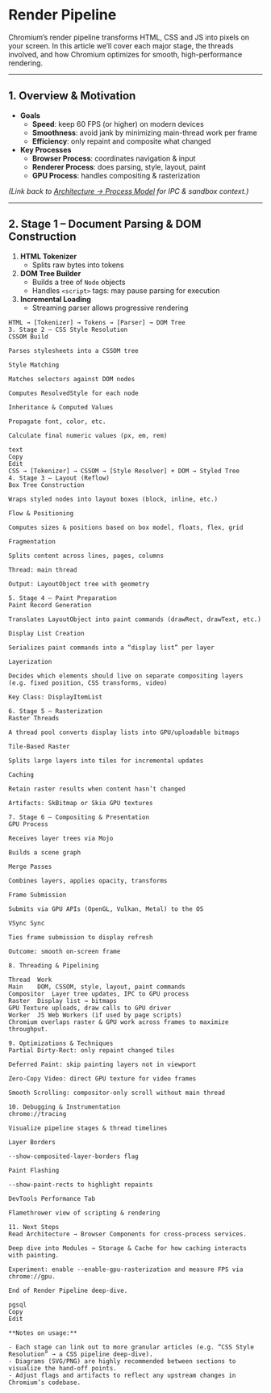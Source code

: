 # Render Pipeline

Chromium’s render pipeline transforms HTML, CSS and JS into pixels on your screen. In this article we’ll cover each major stage, the threads involved, and how Chromium optimizes for smooth, high-performance rendering.

---

## 1. Overview & Motivation

- **Goals**  
  - **Speed**: keep 60 FPS (or higher) on modern devices  
  - **Smoothness**: avoid jank by minimizing main-thread work per frame  
  - **Efficiency**: only repaint and composite what changed  
- **Key Processes**  
  - **Browser Process**: coordinates navigation & input  
  - **Renderer Process**: does parsing, style, layout, paint  
  - **GPU Process**: handles compositing & rasterization

*(Link back to [Architecture → Process Model](../process-model.md) for IPC & sandbox context.)*

---

## 2. Stage 1 – Document Parsing & DOM Construction

1. **HTML Tokenizer**  
   - Splits raw bytes into tokens  
2. **DOM Tree Builder**  
   - Builds a tree of `Node` objects  
   - Handles `<script>` tags: may pause parsing for execution  
3. **Incremental Loading**  
   - Streaming parser allows progressive rendering  

```text
HTML → [Tokenizer] → Tokens → [Parser] → DOM Tree
3. Stage 2 – CSS Style Resolution
CSSOM Build

Parses stylesheets into a CSSOM tree

Style Matching

Matches selectors against DOM nodes

Computes ResolvedStyle for each node

Inheritance & Computed Values

Propagate font, color, etc.

Calculate final numeric values (px, em, rem)

text
Copy
Edit
CSS → [Tokenizer] → CSSOM → [Style Resolver] + DOM → Styled Tree
4. Stage 3 – Layout (Reflow)
Box Tree Construction

Wraps styled nodes into layout boxes (block, inline, etc.)

Flow & Positioning

Computes sizes & positions based on box model, floats, flex, grid

Fragmentation

Splits content across lines, pages, columns

Thread: main thread

Output: LayoutObject tree with geometry

5. Stage 4 – Paint Preparation
Paint Record Generation

Translates LayoutObject into paint commands (drawRect, drawText, etc.)

Display List Creation

Serializes paint commands into a “display list” per layer

Layerization

Decides which elements should live on separate compositing layers
(e.g. fixed position, CSS transforms, video)

Key Class: DisplayItemList

6. Stage 5 – Rasterization
Raster Threads

A thread pool converts display lists into GPU/uploadable bitmaps

Tile-Based Raster

Splits large layers into tiles for incremental updates

Caching

Retain raster results when content hasn’t changed

Artifacts: SkBitmap or Skia GPU textures

7. Stage 6 – Compositing & Presentation
GPU Process

Receives layer trees via Mojo

Builds a scene graph

Merge Passes

Combines layers, applies opacity, transforms

Frame Submission

Submits via GPU APIs (OpenGL, Vulkan, Metal) to the OS

VSync Sync

Ties frame submission to display refresh

Outcome: smooth on-screen frame

8. Threading & Pipelining

Thread	Work
Main	DOM, CSSOM, style, layout, paint commands
Compositor	Layer tree updates, IPC to GPU process
Raster	Display list → bitmaps
GPU	Texture uploads, draw calls to GPU driver
Worker	JS Web Workers (if used by page scripts)
Chromium overlaps raster & GPU work across frames to maximize throughput.

9. Optimizations & Techniques
Partial Dirty-Rect: only repaint changed tiles

Deferred Paint: skip painting layers not in viewport

Zero-Copy Video: direct GPU texture for video frames

Smooth Scrolling: compositor-only scroll without main thread

10. Debugging & Instrumentation
chrome://tracing

Visualize pipeline stages & thread timelines

Layer Borders

--show-composited-layer-borders flag

Paint Flashing

--show-paint-rects to highlight repaints

DevTools Performance Tab

Flamethrower view of scripting & rendering

11. Next Steps
Read Architecture → Browser Components for cross-process services.

Deep dive into Modules → Storage & Cache for how caching interacts with painting.

Experiment: enable --enable-gpu-rasterization and measure FPS via chrome://gpu.

End of Render Pipeline deep-dive.

pgsql
Copy
Edit

**Notes on usage:**

- Each stage can link out to more granular articles (e.g. “CSS Style Resolution” → a CSS pipeline deep-dive).  
- Diagrams (SVG/PNG) are highly recommended between sections to visualize the hand-off points.  
- Adjust flags and artifacts to reflect any upstream changes in Chromium’s codebase.